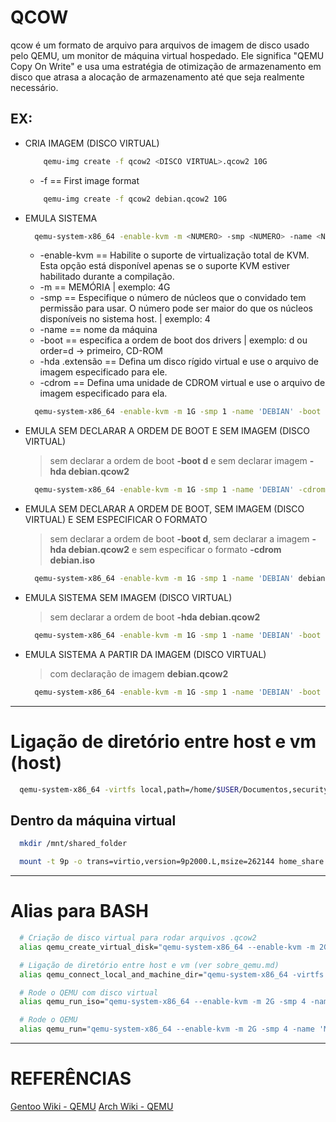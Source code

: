 # QCOW
qcow 
é um formato de arquivo 
para arquivos de imagem de disco 
usado pelo QEMU, 
um monitor de máquina virtual hospedado. 
Ele significa 
"QEMU Copy On Write" e
usa uma estratégia de otimização de armazenamento em disco 
que atrasa a alocação de armazenamento até que seja realmente necessário.

## EX: 
  * CRIA IMAGEM (DISCO VIRTUAL)
    ```sh
        qemu-img create -f qcow2 <DISCO VIRTUAL>.qcow2 10G
    ```  

    * -f == First image format
    ```sh
        qemu-img create -f qcow2 debian.qcow2 10G
    ```  

  * EMULA SISTEMA
    ```sh
      qemu-system-x86_64 -enable-kvm -m <NUMERO> -smp <NUMERO> -name <NAME> -boot d -hda <DISCO VIRTUAL>.qcow2 -cdrom <IMAGEM ISO>
    ```  

    * -enable-kvm == Habilite o suporte de virtualização total de KVM. Esta opção está disponível apenas se o suporte KVM estiver habilitado durante a compilação.
    * -m <NUMERO> == MEMÓRIA | exemplo: 4G
    * -smp <NUMERO> == Especifique o número de núcleos que o convidado tem permissão para usar. O número pode ser maior do que os núcleos disponíveis no sistema host. | exemplo: 4
    * -name <NAME> == nome da máquina
    * -boot <LETRA> == especifica a ordem de boot dos drivers | exemplo: d ou order=d -> primeiro, CD-ROM
    * -hda <DISCO VIRTUAL>.extensão == Defina um disco rígido virtual e use o arquivo de imagem especificado para ele.
    * -cdrom <IMAGEM ISO> == Defina uma unidade de CDROM virtual e use o arquivo de imagem especificado para ela.
    ```sh
      qemu-system-x86_64 -enable-kvm -m 1G -smp 1 -name 'DEBIAN' -boot d -hda debian.qcow2 -cdrom manjaro.iso
    ```  

  * EMULA SEM DECLARAR A ORDEM DE BOOT E SEM IMAGEM (DISCO VIRTUAL)
    > sem declarar a ordem de boot **-boot d** e sem declarar imagem **-hda debian.qcow2**
    ```sh
      qemu-system-x86_64 -enable-kvm -m 1G -smp 1 -name 'DEBIAN' -cdrom debian.iso
    ```  

  * EMULA SEM DECLARAR A ORDEM DE BOOT, SEM IMAGEM (DISCO VIRTUAL) E SEM ESPECIFICAR O FORMATO
    > sem declarar a ordem de boot **-boot d**, sem declarar a imagem **-hda debian.qcow2** e sem especificar o formato **-cdrom debian.iso**
    ```sh
      qemu-system-x86_64 -enable-kvm -m 1G -smp 1 -name 'DEBIAN' debian.iso
    ```  

  * EMULA SISTEMA SEM IMAGEM (DISCO VIRTUAL)
    > sem declarar a ordem de boot **-hda debian.qcow2**
    ```sh
      qemu-system-x86_64 -enable-kvm -m 1G -smp 1 -name 'DEBIAN' -boot d -cdrom debian.iso
    ```  

  * EMULA SISTEMA A PARTIR DA IMAGEM (DISCO VIRTUAL)
    > com declaração de imagem **debian.qcow2**
    ```sh
      qemu-system-x86_64 -enable-kvm -m 1G -smp 1 -name 'DEBIAN' -boot d debian.qcow2
    ```  

---
      
# Ligação de diretório entre host e vm (host)
```sh
  qemu-system-x86_64 -virtfs local,path=/home/$USER/Documentos,security_model=none,mount_tag=home_share --enable-kvm -m 2G -smp 4 -name 'Machine' -hda disco_virtual.qcow2
```

## Dentro da máquina virtual
```sh
  mkdir /mnt/shared_folder
```

```sh
  mount -t 9p -o trans=virtio,version=9p2000.L,msize=262144 home_share /mnt/shared_folder
```

---

# Alias para BASH

```sh
  # Criação de disco virtual para rodar arquivos .qcow2
  alias qemu_create_virtual_disk="qemu-system-x86_64 --enable-kvm -m 2G -smp 4 -name 'Machine' -boot d -hda virtual_disk.qcow2"

  # Ligação de diretório entre host e vm (ver sobre_qemu.md)
  alias qemu_connect_local_and_machine_dir="qemu-system-x86_64 -virtfs local,path=/home/$USER/Documentos,security_model=none,mount_tag=home_share --enable-kvm -m 2G -smp 4 -name 'Machine' -hda virtual_disk.qcow2"

  # Rode o QEMU com disco virtual
  alias qemu_run_iso="qemu-system-x86_64 --enable-kvm -m 2G -smp 4 -name 'Machine' -boot d -hda virtual_disk.qcow2 -cdrom"

  # Rode o QEMU
  alias qemu_run="qemu-system-x86_64 --enable-kvm -m 2G -smp 4 -name 'Machine' -boot d -cdrom"
```

---

# REFERÊNCIAS
[Gentoo Wiki - QEMU](https://wiki.gentoo.org/wiki/QEMU/Options)
[Arch Wiki - QEMU](https://wiki.archlinux.org/title/QEMU)
